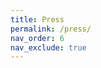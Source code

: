 ```yaml
---
title: Press
permalink: /press/
nav_order: 6 
nav_exclude: true
---
```


<!-- Set nav_exclude:true ON Jan 24, 2024 when we get more press releases/items we can republish>

## OBADA In the Press

### Proofing Future, ["Smart Accounting for Circularity of Electronics"](https://proofingfuture.eu/2022/05/27/circularity-of-electronics/) May 27, 2022.

### E-Scrap News, ["Unlocking the Potential"](https://resource-recycling.com/e-scrap/2021/05/26/unlocking-the-potential/) May 26, 2021.

### E-Scrap News, ["Time to Link Up"](https://resource-recycling.com/e-scrap/2019/01/29/time-to-link-up/) Jan 29, 2019.





## OBADA Announcements

### Please check back for future announcements. 


